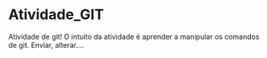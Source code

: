 # Atividade_GIT
Atividade de git! O intuito da atividade é aprender a manipular os comandos de git. Enviar, alterar....

